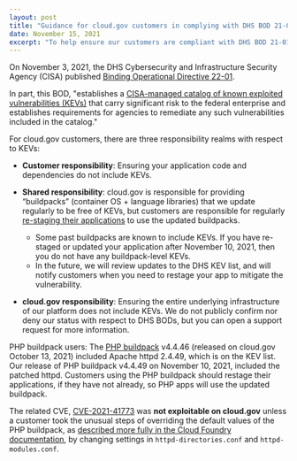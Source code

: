 ```yaml
---
layout: post
title: "Guidance for cloud.gov customers in complying with DHS BOD 21-01"
date: November 15, 2021
excerpt: "To help ensure our customers are compliant with DHS BOD 21-01, the cloud.gov team has provided some guidance on buildpack usage and updates"
---
```


On November 3, 2021, the DHS Cybersecurity and Infrastructure Security Agency (CISA) published [Binding Operational Directive 22-01](https://cyber.dhs.gov/bod/22-01/).

In part, this BOD, "establishes a [CISA-managed catalog of known exploited vulnerabilities (KEVs)](https://cisa.gov/known-exploited-vulnerabilities) that carry significant risk to the federal enterprise and establishes requirements for agencies to remediate any such vulnerabilities included in the catalog."

For cloud.gov customers, there are three responsibility realms with respect to KEVs:

* **Customer responsibility**: Ensuring your application code and dependencies do not include KEVs.

* **Shared responsibility**: cloud.gov is responsible for providing “buildpacks” (container OS + language libraries) that we update regularly to be free of KEVs, but customers are responsible for regularly [re-staging their applications](https://docs.cloudfoundry.org/devguide/deploy-apps/start-restart-restage.html#restage) to use the updated buildpacks.

    - Some past buildpacks are known to include KEVs. If you have re-staged or updated your application after November 10, 2021, then you do not have any buildpack-level KEVs.
    - In the future, we will review updates to the DHS KEV list, and will notify customers when you need to restage your app to mitigate the vulnerability.

* **cloud.gov responsibility**: Ensuring the entire underlying infrastructure of our platform does not include KEVs. We do not publicly confirm nor deny our status with respect to DHS BODs, but you can open a support request for more information.

PHP buildpack users: The [PHP buildpack](https://github.com/cloudfoundry/php-buildpack/releases) v4.4.46 (released on cloud.gov October 13, 2021) included Apache httpd 2.4.49, which is on the KEV list. Our release of PHP buildpack v4.4.49 on November 10, 2021, included the patched httpd. Customers using the PHP buildpack should restage their applications, if they have not already, so PHP apps will use the updated buildpack. 

The related CVE, [CVE-2021-41773](https://nvd.nist.gov/vuln/detail/CVE-2021-41773) was **not exploitable on cloud.gov** unless a customer took the unusual steps of overriding the default values of the PHP buildpack, as [described more fully in the Cloud Foundry documentation](https://docs.cloudfoundry.org/buildpacks/php/gsg-php-config.html), by changing settings in `httpd-directories.conf` and `httpd-modules.conf`.
